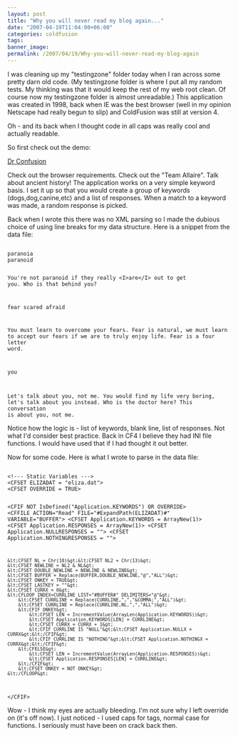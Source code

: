 ```yaml
---
layout: post
title: "Why you will never read my blog again..."
date: "2007-04-19T11:04:00+06:00"
categories: coldfusion 
tags: 
banner_image: 
permalink: /2007/04/19/Why-you-will-never-read-my-blog-again
---
```


I was cleaning up my "testingzone" folder today when I ran across some pretty darn old code. (My testingzone folder is where I put all my random tests. My thinking was that it would keep the rest of my web root clean. Of course now my testingzone folder is almost unreadable.) This application was created in 1998, back when IE was the best browser (well in my opinion Netscape had really begun to slip) and ColdFusion was still at version 4.

Oh - and its back when I thought code in all caps was really cool and actually readable.
<!--more-->
So first check out the demo:

<a href="http://ray.camdenfamily.com/demos/drconfusion/">Dr Confusion</a>

Check out the browser requirements. Check out the "Team Allaire". Talk about ancient history! The application works on a very simple keyword basis. I set it up so that you would create a group of keywords (dogs,dog,canine,etc) and a list of responses. When a match to a keyword was made, a random response is picked.

Back when I wrote this there was no XML parsing so I made the dubious choice of using line breaks for my data structure. Here is a snippet from the data file:

<code>
paranoia
paranoid

You're not paranoid if they really &lt;I&gt;are&lt;/I&gt; out to get you.
Who is that behind you?

fear
scared
afraid

You must learn to overcome your fears.
Fear is natural, we must learn to accept our fears if we are to truly enjoy life.
Fear is a four letter word.

you

Let's talk about you, not me.
You would find my life very boring, let's talk about you instead.
Who is the doctor here?
This conversation is about you, not me.
</code>

Notice how the logic is - list of keywords, blank line, list of responses. Not what I'd consider best practice. Back in CF4 I believe they had INI file functions. I would have used that if I had thought it out better. 

Now for some code. Here is what I wrote to parse in the data file:

<code>
&lt;!--- Static Variables ---&gt;
&lt;CFSET ELIZADAT = "eliza.dat"&gt;
&lt;CFSET OVERRIDE = TRUE&gt;

&lt;CFIF NOT IsDefined("Application.KEYWORDS") OR OVERRIDE&gt;
	&lt;CFFILE ACTION="Read" FILE="#ExpandPath(ELIZADAT)#" VARIABLE="BUFFER"&gt;
	&lt;CFSET Application.KEYWORDS = ArrayNew(1)&gt;
	&lt;CFSET Application.RESPONSES = ArrayNew(1)&gt;
	&lt;CFSET Application.NULLRESPONSES = ""&gt;
	&lt;CFSET Application.NOTHINGRESPONSES = ""&gt;
	
	&lt;CFSET NL = Chr(10)&gt;&lt;CFSET NL2 = Chr(13)&gt;
	&lt;CFSET NEWLINE = NL2 & NL&gt;
	&lt;CFSET DOUBLE_NEWLINE = NEWLINE & NEWLINE&gt;
	&lt;CFSET BUFFER = Replace(BUFFER,DOUBLE_NEWLINE,"@","ALL")&gt;
	&lt;CFSET ONKEY = TRUE&gt;
	&lt;CFSET LASTKEY = ""&gt;
	&lt;CFSET CURRX = 0&gt;
	&lt;CFLOOP INDEX=CURRLINE LIST="#BUFFER#" DELIMITERS="@"&gt;
		&lt;CFSET CURRLINE = Replace(CURRLINE,",","&COMMA;","ALL")&gt;
		&lt;CFSET CURRLINE = Replace(CURRLINE,NL,",","ALL")&gt;
		&lt;CFIF ONKEY&gt;
			&lt;CFSET LEN = IncrementValue(ArrayLen(Application.KEYWORDS))&gt;
			&lt;CFSET Application.KEYWORDS[LEN] = CURRLINE&gt;
			&lt;CFSET CURRX = CURRX + 1&gt;
			&lt;CFIF CURRLINE IS "NULL"&gt;&lt;CFSET Application.NULLX = CURRX&gt;&lt;/CFIF&gt;
			&lt;CFIF CURRLINE IS "NOTHING"&gt;&lt;CFSET Application.NOTHINGX = CURRX&gt;&lt;/CFIF&gt;
		&lt;CFELSE&gt;
			&lt;CFSET LEN = IncrementValue(ArrayLen(Application.RESPONSES))&gt;
			&lt;CFSET Application.RESPONSES[LEN] = CURRLINE&gt;
		&lt;/CFIF&gt;
		&lt;CFSET ONKEY = NOT ONKEY&gt;
	&lt;/CFLOOP&gt;
&lt;/CFIF&gt;
</code>

Wow - I think my eyes are actually bleeding. I'm not sure why I left override on (it's off now). I just noticed - I used caps for tags, normal case for functions. I seriously must have been on crack back then.